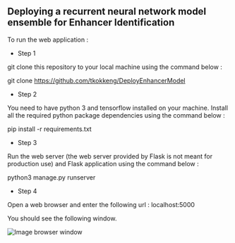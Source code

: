 ## Deploying a recurrent neural network model ensemble for Enhancer Identification

To run the web application :

* Step 1

git clone this repository to your local machine using the command below :

git clone https://github.com/tkokkeng/DeployEnhancerModel

* Step 2

You need to have python 3 and tensorflow installed on your machine.
Install all the required python package dependencies using the command below :

pip install -r requirements.txt

* Step 3

Run the web server (the web server provided by Flask is not meant for production use) and Flask application using
the command below :

python3 manage.py runserver

* Step 4

Open a web browser and enter the following url : localhost:5000

You should see the following window.

![Image browser window](https://github.com/tkokkeng/DeployEnhancerModel/blob/master/images/Screenshot%20from%202019-05-28%2018-55-20.png)

